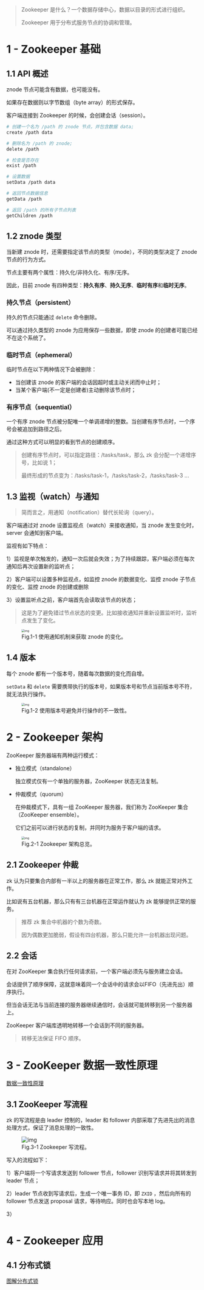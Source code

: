 > Zookeeper 是什么？一个数据存储中心，数据以目录的形式进行组织。
>
> Zookeeper 用于分布式服务节点的协调和管理。

# 1 - Zookeeper 基础

## 1.1 API 概述

znode  节点可能含有数据，也可能没有。

如果存在数据则以字节数组（byte array）的形式保存。

客户端连接到 Zookeeper 的时候，会创建会话（session）。

```bash
# 创建一个名为 /path 的 znode 节点，并包含数据 data;
create /path data

# 删除名为 /path 的 znode;
delete /path

# 检查是否存在
exist /path

# 设置数据
setData /path data

# 返回节点数据信息
getData /path

# 返回 /path 的所有子节点列表
getChildren /path
```

## 1.2 znode 类型

当新建 znode 时，还需要指定该节点的类型（mode），不同的类型决定了 znode 节点的行为方式。

节点主要有两个属性：持久化/非持久化、有序/无序。

因此，目前 znode 有四种类型：**持久有序**、**持久无序**、**临时有序**和**临时无序**。

### 持久节点（persistent）

持久的节点只能通过 `delete` 命令删除。

可以通过持久类型的 znode 为应用保存一些数据，即使 znode 的创建者可能已经不在这个系统了。

### 临时节点（ephemeral）

临时节点在以下两种情况下会被删除：

* 当创建该 znode 的客户端的会话因超时或主动关闭而中止时；
* 当某个客户端(不一定是创建者)主动删除该节点时；

### 有序节点（sequential）

一个有序 znode 节点被分配唯一个单调递增的整数。当创建有序节点时，一个序号会被追加到路径之后。

通过这种方式可以明显的看到节点的创建顺序。

> 创建有序节点时，可以指定路径：/tasks/task，那么 zk 会分配一个递增序号，比如说 1；
>
> 最终形成的节点变为：/tasks/task-1，/tasks/task-2，/tasks/task-3 ...

## 1.3 监视（watch）与通知

> 简而言之，用通知（notification）替代长轮询（query）。

客户端通过对 znode 设置监视点（watch）来接收通知，当 znode  发生变化时，server 会通知到客户端。

监视有如下特点：

1）监视是单次触发的，通知一次后就会失效；为了持续跟踪，客户端必须在每次通知后再次设置新的监听点；

2）客户端可以设置多种监视点，如监控 znode 的数据变化、监控 znode 子节点的变化、监控 znode 的创建或删除

3）设置监听点之前，客户端首先会读取该节点的状态；

> 这是为了避免错过节点状态的变更。比如接收通知并重新设置监听时，监听点发生了变化。

<figure>
<img src="8-Zookeeper.assets/image-20211017222101623.png" alt="img" style="zoom: 50%;">
  <figcaption>Fig.1-1 使用通知机制来获取 znode 的变化。</figcaption>
</figure>


## 1.4 版本

每个 znode  都有一个版本号，随着每次数据的变化而自增。

`setData` 和 `delete` 需要携带执行的版本号，如果版本号和节点当前版本号不符，就无法执行操作。

<figure>
<img src="8-Zookeeper.assets/image-20211017223116048.png" alt="img" style="zoom: 50%;">
  <figcaption>Fig.1-2 使用版本号避免并行操作的不一致性。</figcaption>
</figure>


# 2 - Zookeeper 架构

ZooKeeper 服务器端有两种运行模式：

* 独立模式（standalone）

  独立模式仅有一个单独的服务器，ZooKeeper 状态无法复制。

* 仲裁模式（quorum）

  在仲裁模式下，具有一组 ZooKeeper 服务器，我们称为 ZooKeeper 集合（ZooKeeper ensemble）。

  它们之前可以进行状态的复制，并同时为服务于客户端的请求。

<figure>
<img src="8-Zookeeper.assets/image-20211017224005383.png" alt="img" style="zoom: 50%;">
  <figcaption>Fig.2-1 Zookeeper 架构总览。</figcaption>
</figure>



## 2.1 Zookeeper 仲裁

zk 认为只要集合内部有一半以上的服务器在正常工作，那么 zk 就能正常对外工作。

比如说有五台机器，那么只有有三台机器在正常运作就认为 zk 能够提供正常的服务。

> 推荐 zk 集合中机器的个数为奇数。
>
> 因为偶数更加脆弱，假设有四台机器，那么只能允许一台机器出现问题。

## 2.2 会话

在对 ZooKeeper 集合执行任何请求前，一个客户端必须先与服务建立会话。

会话提供了顺序保障，这就意味着同一个会话中的请求会以FIFO（先进先出）顺序执行。

但当会话无法与当前连接的服务器继续通信时，会话就可能转移到另一个服务器上。

ZooKeeper 客户端库透明地转移一个会话到不同的服务器。

> 转移无法保证 FIFO 顺序。



# 3 - ZooKeeper 数据一致性原理

[数据一致性原理](https://km.woa.com/group/20164/articles/show/293229?kmref=search&from_page=1&no=3)

## 3.1 ZooKeeper 写流程

zk 的写流程是由 leader 控制的，leader 和 follower 内部采取了先进先出的消息处理方式，保证了消息处理的一致性。

<figure>
<img src="8-Zookeeper.assets/doc_image_0_w609_h393.jpg" alt="img" style="zoom: 100%;">
  <figcaption>Fig.3-1 Zookeeper 写流程。</figcaption>
</figure>



写入的流程如下：

1）客户端将一个写请求发送到 follower 节点，follower 识别写请求并将其转发到 leader 节点；

2）leader 节点收到写请求后，生成一个唯一事务 ID，即 `ZXID` ，然后向所有的 follower 节点发送 proposal 请求，等待响应。同时也会写本地 log。

3）

# 4 - Zookeeper 应用

## 4.1 分布式锁

[图解分布式锁](https://www.cnblogs.com/crazymakercircle/p/14504520.html)

